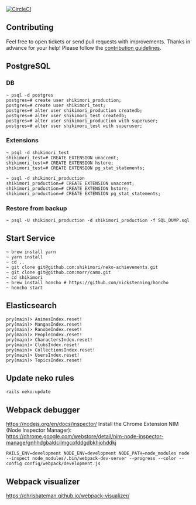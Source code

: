 [![CircleCI](https://circleci.com/gh/morr/shikimori.svg?style=svg&circle-token=5bd1a64ae9642ddb8d27a9585881756804ce9163)](https://circleci.com/gh/morr/shikimori)

## Contributing
Feel free to open tickets or send pull requests with improvements. Thanks in advance for your help!
Please follow the [contribution guidelines](https://github.com/shikimori/shikimori/blob/master/CONTRIBUTING.md).

## PostgreSQL
### DB
```shell
~ psql -d postgres
postgres=# create user shikimori_production;
postgres=# create user shikimori_test;
postgres=# alter user shikimori_production createdb;
postgres=# alter user shikimori_test createdb;
postgres=# alter user shikimori_production with superuser;
postgres=# alter user shikimori_test with superuser;
```

### Extensions
```shell
~ psql -d shikimori_test
shikimori_test=# CREATE EXTENSION unaccent;
shikimori_test=# CREATE EXTENSION hstore;
shikimori_test=# CREATE EXTENSION pg_stat_statements;
```

```shell
~ psql -d shikimori_production
shikimori_production=# CREATE EXTENSION unaccent;
shikimori_production=# CREATE EXTENSION hstore;
shikimori_production=# CREATE EXTENSION pg_stat_statements;
```

### Restore from backup
```shell
~ psql -U shikimori_production -d shikimori_production -f SQL_DUMP.sql
```

## Start Service
```shell
~ brew install yarn
~ yarn install
~ cd ..
~ git clone git@github.com:shikimori/neko-achievements.git
~ git clone git@github.com:morr/camo.git
~ cd shikimori
~ brew install honcho # https://github.com/nickstenning/honcho
~ honcho start
```

## Elasticsearch
```rails console
pry(main)> AnimesIndex.reset!
pry(main)> MangasIndex.reset!
pry(main)> RanobeIndex.reset!
pry(main)> PeopleIndex.reset!
pry(main)> CharactersIndex.reset!
pry(main)> ClubsIndex.reset!
pry(main)> CollectionsIndex.reset!
pry(main)> UsersIndex.reset!
pry(main)> TopicsIndex.reset!
```


## Update neko rules
```sh
rails neko:update
```


## Webpack debugger
https://nodejs.org/en/docs/inspector/
Install the Chrome Extension NIM (Node Inspector Manager): https://chrome.google.com/webstore/detail/nim-node-inspector-manage/gnhhdgbaldcilmgcpfddgdbkhjohddkj
```shell
RAILS_ENV=development NODE_ENV=development NODE_PATH=node_modules node --inspect node_modules/.bin/webpack-dev-server --progress --color --config config/webpack/development.js
```


## Webpack visualizer
https://chrisbateman.github.io/webpack-visualizer/
